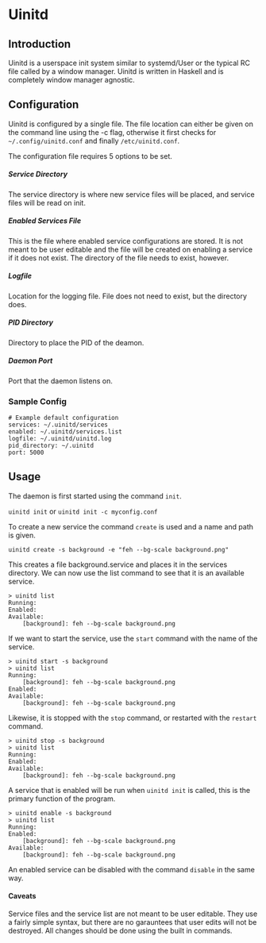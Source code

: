# Uinitd

## Introduction

Uinitd is a userspace init system similar to systemd/User or the typical RC
file called by a window manager. Uinitd is written in Haskell and is completely
window manager agnostic.

## Configuration

Uinitd is configured by a single file. The file location can either be given
on the command line using the -c flag, otherwise it first checks for
`~/.config/uinitd.conf` and finally `/etc/uinitd.conf`.

The configuration file requires 5 options to be set.

##### Service Directory

The service directory is where new service files will be placed, and service files
will be read on init.

##### Enabled Services File

This is the file where enabled service configurations are stored. It is not meant to
be user editable and the file will be created on enabling a service if it does not
exist. The directory of the file needs to exist, however.

##### Logfile

Location for the logging file. File does not need to exist, but the directory does.

##### PID Directory

Directory to place the PID of the deamon.

##### Daemon Port

Port that the daemon listens on.

### Sample Config

```
# Example default configuration
services: ~/.uinitd/services
enabled: ~/.uinitd/services.list
logfile: ~/.uinitd/uinitd.log
pid_directory: ~/.uinitd
port: 5000
```

## Usage

The daemon is first started using the command `init`.

`uinitd init` or `uinitd init -c myconfig.conf`

To create a new service the command `create` is used and a name and path is given.

`uinitd create -s background -e "feh --bg-scale background.png"`

This creates a file background.service and places it in the services directory. We can
now use the list command to see that it is an available service.

```
> uinitd list
Running:
Enabled:
Available:
    [background]: feh --bg-scale background.png
```

If we want to start the service, use the `start` command with the name of the service.

```
> uinitd start -s background
> uinitd list
Running:
    [background]: feh --bg-scale background.png
Enabled:
Available:
    [background]: feh --bg-scale background.png
```

Likewise, it is stopped with the `stop` command, or restarted with the `restart` command.

```
> uinitd stop -s background
> uinitd list
Running:
Enabled:
Available:
    [background]: feh --bg-scale background.png
```

A service that is enabled will be run when `uinitd init` is called, this is the
primary function of the program.

```
> uinitd enable -s background
> uinitd list
Running:
Enabled:
    [background]: feh --bg-scale background.png
Available:
    [background]: feh --bg-scale background.png
```

An enabled service can be disabled with the command `disable` in the same way.

#### Caveats

Service files and the service list are not meant to be user editable. They use a fairly
simple syntax, but there are no garauntees that user edits will not be destroyed. All
changes should be done using the built in commands.
